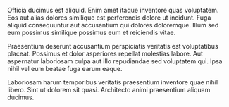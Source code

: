 Officia ducimus est aliquid. Enim amet itaque inventore quas voluptatem. Eos aut alias dolores similique est perferendis dolore ut incidunt. Fuga aliquid consequuntur aut accusantium qui dolores doloremque. Illum sed eum possimus similique possimus eum et reiciendis vitae.
 Praesentium deserunt accusantium perspiciatis veritatis est voluptatibus placeat. Possimus et dolor asperiores repellat molestias labore. Aut aspernatur laboriosam culpa aut illo repudiandae sed voluptatem qui. Ipsa nihil vel eum beatae fuga earum eaque.
 Laboriosam harum temporibus veritatis praesentium inventore quae nihil libero. Sint ut dolorem sit quasi. Architecto animi praesentium aliquam ducimus.
